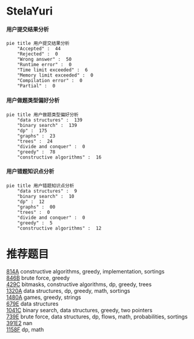 # StelaYuri

<!-- tabs:start -->



#### **用户提交结果分析**

```mermaid
pie title 用户提交结果分析
    "Accepted" :  44
    "Rejected" :  0
    "Wrong answer" :  50
    "Runtime error" :  0
    "Time limit exceeded" :  6
    "Memory limit exceeded" :  0
    "Compilation error" :  0
    "Partial" :  0
```

#### **用户做题类型偏好分析**

```mermaid
pie title 用户做题类型偏好分析
    "data structures" :  139
    "binary search" :  139
    "dp" :  175
    "graphs" :  23
    "trees" :  24
    "divide and conquer" :  0
    "greedy" :  78
    "constructive algorithms" :  16
```
#### **用户错题知识点分析**

```mermaid
pie title 用户错题知识点分析
    "data structures" :  9
    "binary search" :  10
    "dp" :  12
    "graphs" :  00
    "trees" :  0
    "divide and conquer" :  0
    "greedy" :  5
    "constructive algorithms" :  12
```



<!-- tabs:end -->
# 推荐题目
[814A](https://codeforces.com/contest/814/problem/A)		constructive algorithms,
                        greedy,
                        implementation,
                        sortings		  
[846B](https://codeforces.com/contest/846/problem/B)		brute force,
                        greedy		  
[429C](https://codeforces.com/contest/429/problem/C)		bitmasks,
                        constructive algorithms,
                        dp,
                        greedy,
                        trees		  
[1320A](https://codeforces.com/contest/1320/problem/A)		data structures,
                        dp,
                        greedy,
                        math,
                        sortings		  
[1480A](https://codeforces.com/contest/1480/problem/A)		games,
                        greedy,
                        strings		  
[679E](https://codeforces.com/contest/679/problem/E)		data structures		  
[1041C](https://codeforces.com/contest/1041/problem/C)		binary search,
                        data structures,
                        greedy,
                        two pointers		  
[739E](https://codeforces.com/contest/739/problem/E)		brute force,
                        data structures,
                        dp,
                        flows,
                        math,
                        probabilities,
                        sortings		  
[391E2](https://codeforces.com/contest/391E/problem/2)		nan		  
[1158F](https://codeforces.com/contest/1158/problem/F)		dp,
                        math		  
